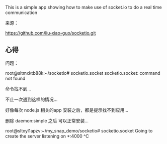 This is a simple app showing how to make use of socket.io to do a real time communication


来源：

https://github.com/liu-xiao-guo/socketio.git



心得
-----

问题：

root@sltmxktb88k:~/socketio# socketio.socket
socketio.socket: command not found

命令找不到...

不止一次遇到这样的情况...

好像每次 node.js 相关的app 安装之后，都是提示找不到应用...

删除 daemon:simple 之后 可以正常安装...


root@sltxyl1apzv:~/my_snap_demo/socketio# socketio.socket
Going to create the server
listening on *:4000
^C







